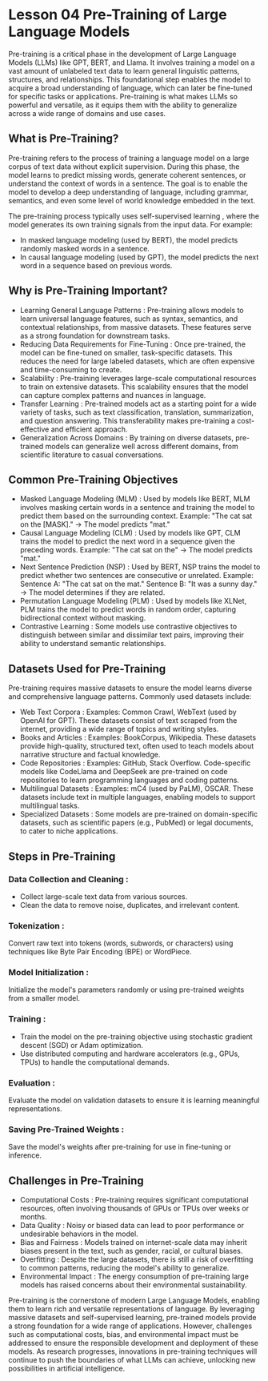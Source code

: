 # Lesson 04 Pre-Training of Large Language Models

Pre-training is a critical phase in the development of Large Language Models (LLMs) like GPT, BERT, and Llama. It involves training a model on a vast amount of unlabeled text data to learn general linguistic patterns, structures, and relationships. This foundational step enables the model to acquire a broad understanding of language, which can later be fine-tuned for specific tasks or applications. Pre-training is what makes LLMs so powerful and versatile, as it equips them with the ability to generalize across a wide range of domains and use cases.

## What is Pre-Training?
Pre-training refers to the process of training a language model on a large corpus of text data without explicit supervision. During this phase, the model learns to predict missing words, generate coherent sentences, or understand the context of words in a sentence. The goal is to enable the model to develop a deep understanding of language, including grammar, semantics, and even some level of world knowledge embedded in the text.

The pre-training process typically uses self-supervised learning , where the model generates its own training signals from the input data. For example:
- In masked language modeling (used by BERT), the model predicts randomly masked words in a sentence.
- In causal language modeling (used by GPT), the model predicts the next word in a sequence based on previous words.


## Why is Pre-Training Important?
- Learning General Language Patterns : Pre-training allows models to learn universal language features, such as syntax, semantics, and contextual relationships, from massive datasets. These features serve as a strong foundation for downstream tasks.
- Reducing Data Requirements for Fine-Tuning : Once pre-trained, the model can be fine-tuned on smaller, task-specific datasets. This reduces the need for large labeled datasets, which are often expensive and time-consuming to create.
- Scalability : Pre-training leverages large-scale computational resources to train on extensive datasets. This scalability ensures that the model can capture complex patterns and nuances in language.
- Transfer Learning : Pre-trained models act as a starting point for a wide variety of tasks, such as text classification, translation, summarization, and question answering. This transferability makes pre-training a cost-effective and efficient approach.
- Generalization Across Domains : By training on diverse datasets, pre-trained models can generalize well across different domains, from scientific literature to casual conversations.

## Common Pre-Training Objectives
- Masked Language Modeling (MLM) : Used by models like BERT, MLM involves masking certain words in a sentence and training the model to predict them based on the surrounding context.
Example: "The cat sat on the [MASK]." → The model predicts "mat."
- Causal Language Modeling (CLM) : Used by models like GPT, CLM trains the model to predict the next word in a sequence given the preceding words.
Example: "The cat sat on the" → The model predicts "mat."
- Next Sentence Prediction (NSP) : Used by BERT, NSP trains the model to predict whether two sentences are consecutive or unrelated.
Example: Sentence A: "The cat sat on the mat." Sentence B: "It was a sunny day." → The model determines if they are related.
- Permutation Language Modeling (PLM) : Used by models like XLNet, PLM trains the model to predict words in random order, capturing bidirectional context without masking.
- Contrastive Learning : Some models use contrastive objectives to distinguish between similar and dissimilar text pairs, improving their ability to understand semantic relationships.

## Datasets Used for Pre-Training
Pre-training requires massive datasets to ensure the model learns diverse and comprehensive language patterns. Commonly used datasets include:

- Web Text Corpora :
Examples: Common Crawl, WebText (used by OpenAI for GPT).
These datasets consist of text scraped from the internet, providing a wide range of topics and writing styles.
- Books and Articles : Examples: BookCorpus, Wikipedia.
These datasets provide high-quality, structured text, often used to teach models about narrative structure and factual knowledge.
- Code Repositories :
Examples: GitHub, Stack Overflow.
Code-specific models like CodeLlama and DeepSeek are pre-trained on code repositories to learn programming languages and coding patterns.
- Multilingual Datasets :
Examples: mC4 (used by PaLM), OSCAR.
These datasets include text in multiple languages, enabling models to support multilingual tasks.
- Specialized Datasets : Some models are pre-trained on domain-specific datasets, such as scientific papers (e.g., PubMed) or legal documents, to cater to niche applications.

## Steps in Pre-Training
### Data Collection and Cleaning :
- Collect large-scale text data from various sources.
- Clean the data to remove noise, duplicates, and irrelevant content.
### Tokenization :
Convert raw text into tokens (words, subwords, or characters) using techniques like Byte Pair Encoding (BPE) or WordPiece.
### Model Initialization :
Initialize the model's parameters randomly or using pre-trained weights from a smaller model.
### Training :
- Train the model on the pre-training objective using stochastic gradient descent (SGD) or Adam optimization.
- Use distributed computing and hardware accelerators (e.g., GPUs, TPUs) to handle the computational demands.
### Evaluation :
Evaluate the model on validation datasets to ensure it is learning meaningful representations.
### Saving Pre-Trained Weights :
Save the model's weights after pre-training for use in fine-tuning or inference.

## Challenges in Pre-Training
- Computational Costs : Pre-training requires significant computational resources, often involving thousands of GPUs or TPUs over weeks or months.
- Data Quality : Noisy or biased data can lead to poor performance or undesirable behaviors in the model.
- Bias and Fairness : Models trained on internet-scale data may inherit biases present in the text, such as gender, racial, or cultural biases.
- Overfitting : Despite the large datasets, there is still a risk of overfitting to common patterns, reducing the model's ability to generalize.
- Environmental Impact : The energy consumption of pre-training large models has raised concerns about their environmental sustainability.

Pre-training is the cornerstone of modern Large Language Models, enabling them to learn rich and versatile representations of language. By leveraging massive datasets and self-supervised learning, pre-trained models provide a strong foundation for a wide range of applications. However, challenges such as computational costs, bias, and environmental impact must be addressed to ensure the responsible development and deployment of these models. As research progresses, innovations in pre-training techniques will continue to push the boundaries of what LLMs can achieve, unlocking new possibilities in artificial intelligence.



